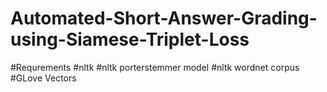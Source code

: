 # Automated-Short-Answer-Grading-using-Siamese-Triplet-Loss

#Requrements
#nltk
#nltk porterstemmer model
#nltk wordnet corpus
#GLove Vectors

